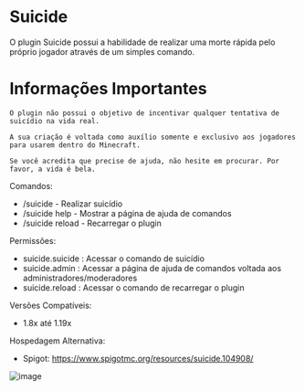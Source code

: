 # Suicide
O plugin Suicide possui a habilidade de realizar uma morte rápida pelo próprio jogador através de um simples comando.

# Informações Importantes
    O plugin não possui o objetivo de incentivar qualquer tentativa de suicídio na vida real. 
    
    A sua criação é voltada como auxílio somente e exclusivo aos jogadores para usarem dentro do Minecraft.
    
    Se você acredita que precise de ajuda, não hesite em procurar. Por favor, a vida é bela.
    
Comandos:
  - /suicide - Realizar suicídio
  - /suicide help - Mostrar a página de ajuda de comandos
  - /suicide reload - Recarregar o plugin

Permissões:
  - suicide.suicide : Acessar o comando de suicídio
  - suicide.admin : Acessar a página de ajuda de comandos voltada aos administradores/moderadores
  - suicide.reload : Acessar o comando de recarregar o plugin

Versões Compatíveis:
  - 1.8x até 1.19x

Hospedagem Alternativa:
  - Spigot: https://www.spigotmc.org/resources/suicide.104908/

![image](https://user-images.githubusercontent.com/41524430/193422930-94bc432c-507e-4686-a385-8daa0c20da1d.png)
